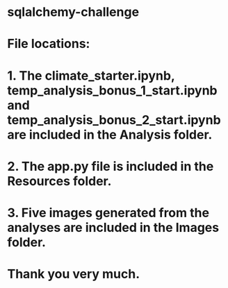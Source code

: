 # sqlalchemy-challenge
# File locations:
# 1. The climate_starter.ipynb, temp_analysis_bonus_1_start.ipynb and temp_analysis_bonus_2_start.ipynb are included in the Analysis folder.
# 2. The app.py file is included in the Resources folder.
# 3. Five images generated from the analyses are included in the Images folder.
# Thank you very much.